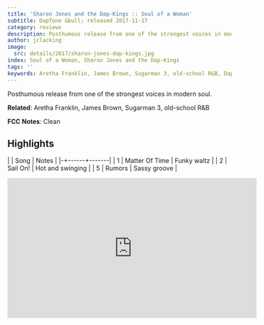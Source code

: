 ```yaml
---
title: 'Sharon Jones and the Dap-Kings :: Soul of a Woman'
subtitle: DapTone &bull; released 2017-11-17
category: reviews
description: Posthumous release from one of the strongest voices in modern soul.
author: jclacking
image:
  src: details/2017/sharon-jones-dap-kings.jpg
index: Soul of a Woman, Sharon Jones and the Dap-Kings
tags: ''
keywords: Aretha Franklin, James Brown, Sugarman 3, old-school R&B, DapTone
---
```

Posthumous release from one of the strongest voices in modern soul.<!--more-->

**Related**: Aretha Franklin, James Brown, Sugarman 3, old-school R&B

**FCC Notes**: Clean

## Highlights

| | Song | Notes |
|-+------+-------|
| 1 | Matter Of Time | Funky waltz |
| 2 | Sail On! | Hot and swinging |
| 5 | Rumors | Sassy groove |

<div class="tlo-detail-video"><iframe width="560" height="315" src="https://www.youtube.com/embed/aw3FERP5djE" frameborder="0" allow="autoplay; encrypted-media" allowfullscreen></iframe></div>

